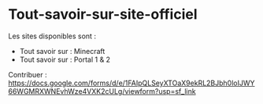 # Tout-savoir-sur-site-officiel

Les sites disponibles sont :
- Tout savoir sur : Minecraft
- Tout savoir sur : Portal 1 & 2

Contribuer :
https://docs.google.com/forms/d/e/1FAIpQLSeyXTOaX9ekRL2BJbh0loIJWY66WGMRXWNEvhWze4VXK2cULg/viewform?usp=sf_link
